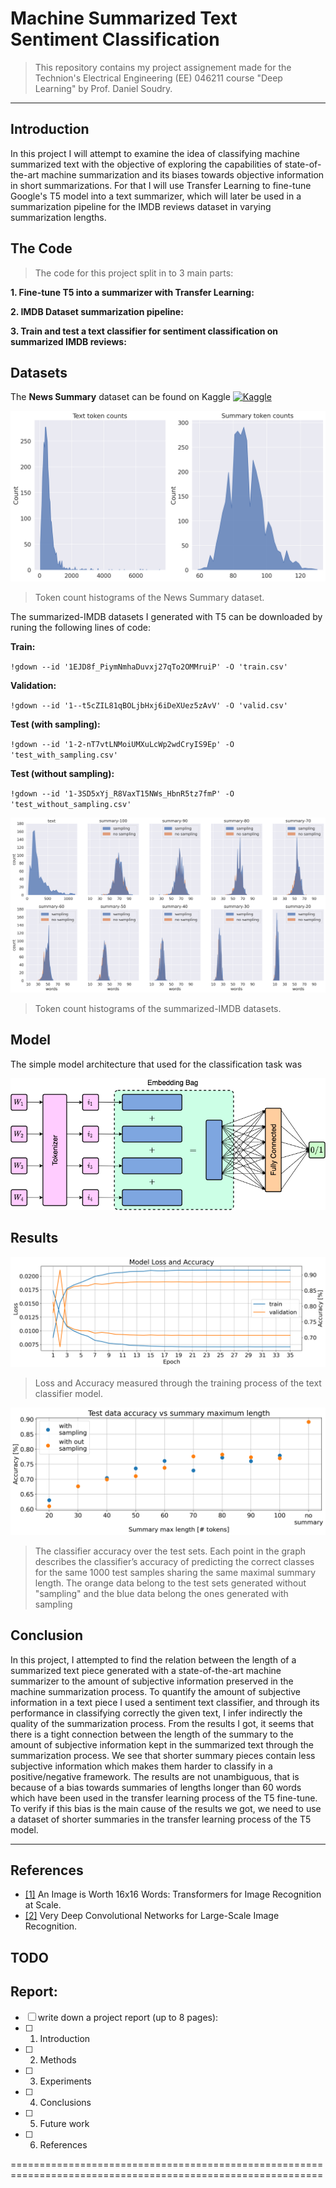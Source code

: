 # Machine Summarized Text Sentiment Classification

> This repository contains my project assignement made for the Technion's Electrical Engineering (EE) 046211 course "Deep Learning" by Prof. Daniel Soudry.
---

## Introduction
In this project I will attempt to examine the idea of classifying machine summarized text with the objective of exploring the capabilities of state-of-the-art machine summarization and its biases towards objective information in short summarizations. For that I will use Transfer Learning to fine-tune Google's T5 model into a text summarizer, which will later be used in a summarization pipeline for the IMDB reviews dataset in varying summarization lengths.

## The Code
> The code for this project split in to 3 main parts:

__1. Fine-tune T5 into a summarizer with Transfer Learning:__


__2. IMDB Dataset summarization pipeline:__


__3. Train and test a text classifier for sentiment classification on summarized IMDB reviews:__


## Datasets
The **News Summary** dataset can be found on Kaggle [![Kaggle](https://kaggle.com/static/images/open-in-kaggle.svg)](https://www.kaggle.com/sunnysai12345/news-summary)

![image](Figures/news_summary_histogram.png)
>Token count histograms of the News Summary dataset.

The summarized-IMDB datasets I generated with T5 can be downloaded by runing the following lines of code:


**Train:** 

`!gdown --id '1EJD8f_PiymNmhaDuvxj27qTo2OMMruiP' -O 'train.csv'`

**Validation:**

`!gdown --id '1--t5cZIL81qBOLjbHxj6iDeXUez5zAvV' -O 'valid.csv'`

**Test (with sampling):** 

`!gdown --id '1-2-nT7vtLNMoiUMXuLcWp2wdCryIS9Ep' -O 'test_with_sampling.csv'`

**Test (without sampling):** 

`!gdown --id '1-3SD5xYj_R8VaxT15NWs_HbnR5tz7fmP' -O 'test_without_sampling.csv'`


![image](Figures/IMDB_histogram.png)
>Token count histograms of the summarized-IMDB datasets.

## Model
The simple model architecture that used for the classification task was

![image](Figures/classifier_model.png)

## Results

![image](Figures/loss_acc.png)
> Loss and Accuracy measured through the training process of the text classifier model.

![image](Figures/test_acc.png)
> The classifier accuracy over the test sets. Each point in the graph describes the classifier’s accuracy of predicting the correct classes for the same 1000 test samples sharing the same maximal summary length. The orange data belong to the test sets generated without "sampling" and the blue data belong the ones generated with sampling

## Conclusion
In this project, I attempted to find the relation between the length of a summarized text piece generated with a state-of-the-art machine summarizer to the amount of subjective information preserved in the machine summarization process. To quantify the amount of subjective information in a text piece I used a sentiment text classifier, and through its performance in classifying correctly the given text, I infer indirectly the quality of the summarization process. From the results I got, it seems that there is a tight connection between the length of the summary to the amount of subjective information kept in the summarized text through the summarization process. We see that shorter summary pieces contain less subjective information which makes them harder to classify in a positive/negative framework. The results are not unambiguous, that is because of a bias towards summaries of lengths longer than 60 words which have been used in the transfer learning process of the T5 fine-tune. To verify if this bias is the main cause of the results we got, we need to use a dataset of shorter summaries in the transfer learning process of the T5 model.

---
## References
- [[1]](https://arxiv.org/abs/2010.11929) An Image is Worth 16x16 Words: Transformers for Image Recognition at Scale.
- [[2]](https://arxiv.org/abs/1409.1556) Very Deep Convolutional Networks for Large-Scale Image Recognition.
 

## TODO

## Report:
- [ ] write down a project report (up to 8 pages):
- [ ] 1. Introduction 
- [ ] 2. Methods
- [ ] 3. Experiments
- [ ] 4. Conclusions
- [ ] 5. Future work
- [ ] 6. References


============================================================================================================





<!--  ## The Code
> The code for this project split in to 2 parts:

__1. Data exploration and feature extraction:__
* Notebook can an be found on Kaggle (the dataset is large ~ 28GB, so it's more convenient to access the data from Kaggle directly):
  * [![Kaggle](https://kaggle.com/static/images/open-in-kaggle.svg)](https://www.kaggle.com/linsinorodin/feature-extraction-vit-vgg)
* Used to export the features files used in the next part:
    * ```train_predictions_vgg.csv```
    * ```train_true_values_vgg.csv```
    * ```train_predictions_vit.csv```
    * ```train_true_values_vit.csv```
    * ```val_predictions_vgg.csv```
    * ```val_true_values_vgg.csv```
    * ```val_predictions_vit.csv```
    * ```val_true_values_vit.csv```
__2. Train classifier models from the generated features:__
* Notebook can be found in this repository at ```Project/train_classifier.ipynb```
* Also, after obtaining the features files (previous part), the code can be used in Google Colab: 
  * [![Open In Collab](https://colab.research.google.com/assets/colab-badge.svg)](https://colab.research.google.com/github/Lin-Sinorodin/Technion_046211-Deep_Learning_Project/blob/master/Project/train_classifier.ipynb)

## Dataset
The dataset [COVIDx CT](https://www.kaggle.com/hgunraj/covidxct) from Kaggle used for this project. 
This dataset contains CT scans for both positive and negative COVID19 cases.
 
> __Example images from the dataset:__
> * The original dataset contains Pneumonia class, which wasn't considered here for simplicity.
> * The number of data samples for positive and negative class isn't balanced, so the custom dataloader 
keeps equal number of samples of both positive and negative samples. 

![image info](Project/Figures/preview_data.png)

> __Preprocessing steps:__
> * All the images provided with a bounding box, allowing one to crop the images to contain only the relevant areas.
> * In order to use the ViT model, the images should be with size 384x384.

![image](Project/Figures/preprocessing.png)

## Image Classification

For the classification, two models will be compared as feature extractors:
* ViT [1] - pretrained model from [lukemelas/PyTorch-Pretrained-ViT](https://github.com/lukemelas/PyTorch-Pretrained-ViT) 
on GitHub (it has very detailed and useful readme). This model is trained on ImageNet-21K. ![image info](Project/Figures/Presentation1_vit.png)
* VGG [2] - pretrained model from ```torchvision.models```. This model is trained on ImageNet. ![image info](Project/Figures/Presentation1_vgg.png)

### Feature Extraction
For each model, the features obtained by replacing the last layer in the original model with an identity layer, 
because these models trained in ImageNet and therefore outputs 1000 class while for this stage only the learned features 
of the model are wanted (and not it's classification). 

Example for VGG:
```python
import torch.nn as nn
from torchvision import models

model = models.vgg16(pretrained=True)
for param in model.parameters():
    param.requires_grad = False

num_features = model.classifier[6].in_features
model.classifier[6] = nn.Identity()
```

Now inference with ```model``` will yield features insted of classification.

---
## Results

### VGG
![image](Project/Figures/results_vgg.png)

  Time   | Epoch | Learning rate |  Loss  | Val accuracy |  Val (tp, tn, fp, fn)   
:---------:|:-------:|:---------------:|:--------:|:----:|:---------------------------:
00:00:16 | 01/10 |    5.0e-05    | 0.4137 |  80.89%|    42.4%,   38.5%,   11.5%,   07.6%
00:00:32 | 02/10 |    5.2e-04    | 0.3501 |  84.06%|    41.8%,   42.3%,   07.7%,   08.2%
00:00:48 | 03/10 |    1.0e-03    | 0.2412 |  84.47%|    39.7%,   44.7%,   05.3%,   10.3%
00:01:04 | 04/10 |    5.2e-04    | 0.1306 |  84.56%|    38.9%,   45.6%,   04.4%,   11.1%
00:01:20 | 05/10 |    5.0e-05    | 0.0594 |  85.71%|    41.7%,   44.0%,   06.0%,   08.3%
00:01:36 | 06/10 |    2.9e-04    | 0.0479 |  85.45%|    41.9%,   43.5%,   06.5%,   08.1%
00:01:52 | 07/10 |    5.2e-04    | 0.0259 |  85.30%|    43.5%,   41.8%,   08.2%,   06.5%
00:02:09 | 08/10 |    2.9e-04    | 0.0105 |  85.58%|    42.0%,   43.5%,   06.5%,   08.0%
00:02:25 | 09/10 |    5.0e-05    | 0.0066 |  85.78%|    41.5%,   44.3%,   05.7%,   08.5%
00:02:41 | 10/10 |    1.7e-04    | 0.0060 |  __85.75%__|    41.5%,   44.3%,   05.7%,   08.5%



### ViT
![image](Project/Figures/results_vit.png)

  Time   | Epoch | Learning rate |  Loss  | Val accuracy |  Val (tp, tn, fp, fn)   
:---------:|:-------:|:---------------:|:--------:|:----:|:---------------------------:
00:00:10 | 01/10 |    5.0e-04    | 0.6887 |  53.07%|    15.4%,   37.6%,   12.4%,   34.6%
00:00:20 | 02/10 |    5.2e-03    | 0.5822 |  67.68%|    31.9%,   35.8%,   14.2%,   18.1%
00:00:31 | 03/10 |    1.0e-02    | 0.4923 |  70.24%|    32.4%,   37.8%,   12.2%,   17.6%
00:00:41 | 04/10 |    5.2e-03    | 0.4508 |  72.05%|    34.6%,   37.4%,   12.6%,   15.4%
00:00:51 | 05/10 |    5.0e-04    | 0.4225 |  72.31%|    33.5%,   38.8%,   11.2%,   16.5%
00:01:02 | 06/10 |    2.9e-03    | 0.4265 |  72.66%|    34.0%,   38.7%,   11.3%,   16.0%
00:01:13 | 07/10 |    5.2e-03    | 0.4229 |  74.11%|    32.5%,   41.6%,   08.4%,   17.5%
00:01:23 | 08/10 |    2.9e-03    | 0.4042 |  74.37%|    35.9%,   38.5%,   11.6%,   14.1%
00:01:34 | 09/10 |    5.0e-04    | 0.3863 |  75.15%|    36.8%,   38.4%,   11.6%,   13.2%
00:01:44 | 10/10 |    1.7e-03    | 0.3872 |  __76.01%__|    39.9%,   36.1%,   13.8%,   10.1%

---
## Conclusion
Although ViT pretrained on a larger dataset, and achieves better accuracy on most of the common datasets (compares to CNNs),
on this dataset the VGG model (CNN based) performed much better than the ViT model. 

>For future work, it would be interesting to:
> * Train both models from scratch (instead of using transfer learning) and see if the CNN model still achieves superior results.
> * Use data augmentation in order to provide more general features.
> * Check another datasets from the medical field and check if CNN based models still outperforms ViT.

---
## References
- [[1]](https://arxiv.org/abs/2010.11929) An Image is Worth 16x16 Words: Transformers for Image Recognition at Scale.
- [[2]](https://arxiv.org/abs/1409.1556) Very Deep Convolutional Networks for Large-Scale Image Recognition.


 -->
 

